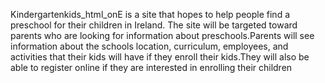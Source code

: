  Kindergartenkids_html_onE is a site that hopes to help people find  a preschool for their children in Ireland. The site will be targeted toward parents who are looking for information about preschools.Parents will see information about the schools location, curriculum, employees, and activities that their kids will have if they enroll their kids.They will also be able to register online if they are interested in enrolling their children

